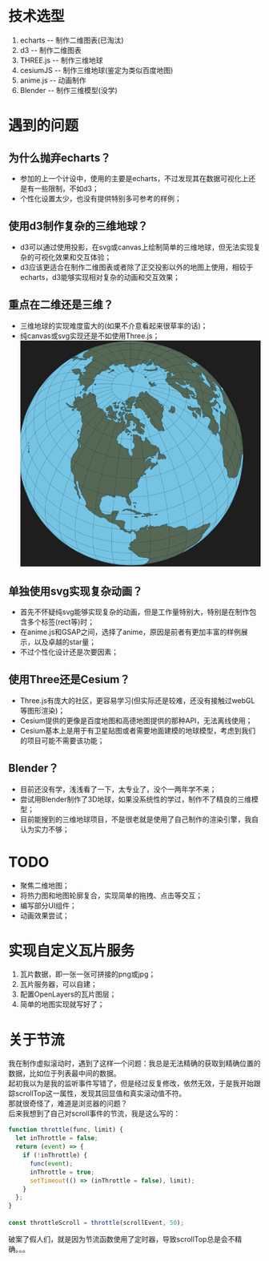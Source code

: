 # 技术选型
1. echarts -- 制作二维图表(已淘汰)
2. d3 -- 制作二维图表
3. THREE.js -- 制作三维地球
4. cesiumJS -- 制作三维地球(鉴定为类似百度地图)
5. anime.js -- 动画制作
6. Blender -- 制作三维模型(没学)

# 遇到的问题

## 为什么抛弃echarts？
- 参加的上一个计设中，使用的主要是echarts，不过发现其在数据可视化上还是有一些限制，不如d3；
- 个性化设置太少，也没有提供特别多可参考的样例；

## 使用d3制作复杂的三维地球？
- d3可以通过使用投影，在svg或canvas上绘制简单的三维地球，但无法实现复杂的可视化效果和交互体验；
- d3应该更适合在制作二维图表或者除了正交投影以外的地图上使用，相较于echarts，d3能够实现相对复杂的动画和交互效果；

## 重点在二维还是三维？
- 三维地球的实现难度蛮大的(如果不介意看起来很草率的话)；
- 纯canvas或svg实现还是不如使用Three.js；
![img.png](img.png)

## 单独使用svg实现复杂动画？
- 首先不怀疑纯svg能够实现复杂的动画，但是工作量特别大，特别是在制作包含多个标签(rect等)时；
- 在anime.js和GSAP之间，选择了anime，原因是前者有更加丰富的样例展示，以及卓越的star量；
- 不过个性化设计还是次要因素；

## 使用Three还是Cesium？
- Three.js有庞大的社区，更容易学习(但实际还是较难，还没有接触过webGL等图形渲染)；
- Cesium提供的更像是百度地图和高德地图提供的那种API，无法离线使用；
- Cesium基本上是用于有卫星贴图或者需要地面建模的地球模型，考虑到我们的项目可能不需要该功能；

## Blender？
- 目前还没有学，浅浅看了一下，太专业了，没个一两年学不来；
- 尝试用Blender制作了3D地球，如果没系统性的学过，制作不了精良的三维模型；
- 目前能搜到的三维地球项目，不是很老就是使用了自己制作的渲染引擎，我自认为实力不够；

# TODO
- 聚焦二维地图；
- 将热力图和地图轮廓复合，实现简单的拖拽、点击等交互；
- 编写部分UI组件；
- 动画效果尝试；

# 实现自定义瓦片服务
1. 瓦片数据，即一张一张可拼接的png或jpg；
2. 瓦片服务器，可以自建；
3. 配置OpenLayers的瓦片图层；
4. 简单的地图实现就写好了；

# 关于节流
我在制作虚拟滚动时，遇到了这样一个问题：我总是无法精确的获取到精确位置的数据，比如位于列表最中间的数据。  
起初我以为是我的监听事件写错了，但是经过反复修改，依然无效，于是我开始跟踪scrollTop这一属性，发现其回显值和真实滚动值不符。  
那就很奇怪了，难道是浏览器的问题？  
后来我想到了自己对scroll事件的节流，我是这么写的：
```js
function throttle(func, limit) {
  let inThrottle = false;
  return (event) => {
    if (!inThrottle) {
      func(event);
      inThrottle = true;
      setTimeout(() => (inThrottle = false), limit);
    }
  };
}

const throttleScroll = throttle(scrollEvent, 50);
```
破案了假人们，就是因为节流函数使用了定时器，导致scrollTop总是会不精确。。。